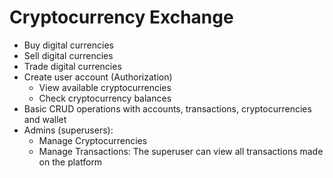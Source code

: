 # Cryptocurrency Exchange
- Buy digital currencies 
- Sell digital currencies
- Trade digital currencies 
- Create user account (Authorization)
   - View available cryptocurrencies
   - Check cryptocurrency balances
- Basic CRUD operations with accounts, transactions, cryptocurrencies and wallet
- Admins (superusers):
    - Manage Cryptocurrencies
    - Manage Transactions: The superuser can view all transactions made on the platform